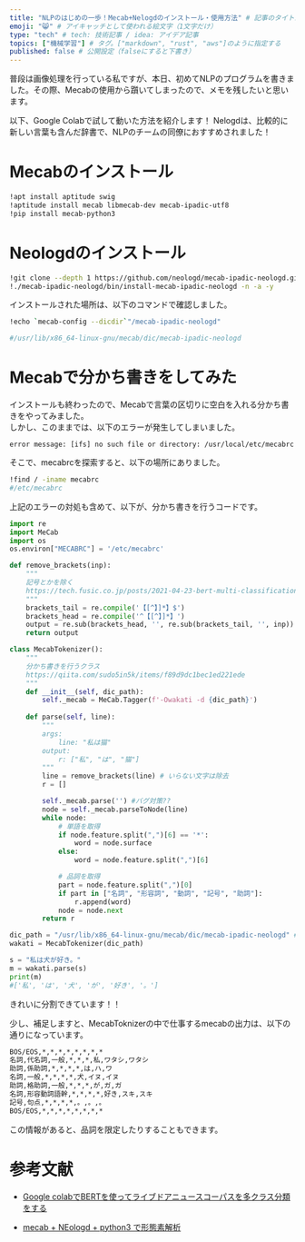 ```yaml
---
title: "NLPのはじめの一歩！Mecab+Nelogdのインストール・使用方法" # 記事のタイトル
emoji: "😸" # アイキャッチとして使われる絵文字（1文字だけ）
type: "tech" # tech: 技術記事 / idea: アイデア記事
topics: ["機械学習"] # タグ。["markdown", "rust", "aws"]のように指定する
published: false # 公開設定（falseにすると下書き）
---
```



普段は画像処理を行っている私ですが、本日、初めてNLPのプログラムを書きました。その際、Mecabの使用から躓いてしまったので、メモを残したいと思います。

以下、Google Colabで試して動いた方法を紹介します！
Nelogdは、比較的に新しい言葉も含んだ辞書で、NLPのチームの同僚におすすめされました！

# Mecabのインストール

```bash
!apt install aptitude swig
!aptitude install mecab libmecab-dev mecab-ipadic-utf8
!pip install mecab-python3
```

# Neologdのインストール
``` bash
!git clone --depth 1 https://github.com/neologd/mecab-ipadic-neologd.git
!./mecab-ipadic-neologd/bin/install-mecab-ipadic-neologd -n -a -y
```

インストールされた場所は、以下のコマンドで確認しました。

```bash
!echo `mecab-config --dicdir`"/mecab-ipadic-neologd"

#/usr/lib/x86_64-linux-gnu/mecab/dic/mecab-ipadic-neologd
```

# Mecabで分かち書きをしてみた

インストールも終わったので、Mecabで言葉の区切りに空白を入れる分かち書きをやってみました。  
しかし、このままでは、以下のエラーが発生してしまいました。

```
error message: [ifs] no such file or directory: /usr/local/etc/mecabrc 
```

そこで、mecabrcを探索すると、以下の場所にありました。
```bash
!find / -iname mecabrc
#/etc/mecabrc
```

上記のエラーの対処も含めて、以下が、分かち書きを行うコードです。

```python
import re
import MeCab
import os
os.environ["MECABRC"] = '/etc/mecabrc'

def remove_brackets(inp):
    """
    記号とかを除く
    https://tech.fusic.co.jp/posts/2021-04-23-bert-multi-classification/
    """
    brackets_tail = re.compile('【[^】]*】$')
    brackets_head = re.compile('^【[^】]*】')
    output = re.sub(brackets_head, '', re.sub(brackets_tail, '', inp))
    return output

class MecabTokenizer():
    """
    分かち書きを行うクラス
    https://qiita.com/sudo5in5k/items/f89d9dc1bec1ed221ede
    """
    def __init__(self, dic_path):
        self._mecab = MeCab.Tagger(f'-Owakati -d {dic_path}')
       
    def parse(self, line):
        """
        args:
            line: "私は猫"
        output:
            r: ["私", "は", "猫"]
        """
        line = remove_brackets(line) # いらない文字は除去
        r = []

        self._mecab.parse('') #バグ対策??
        node = self._mecab.parseToNode(line)
        while node:
            # 単語を取得
            if node.feature.split(",")[6] == '*':
                word = node.surface
            else:
                word = node.feature.split(",")[6]

            # 品詞を取得
            part = node.feature.split(",")[0]
            if part in ["名詞", "形容詞", "動詞", "記号", "助詞"]:
                r.append(word)
            node = node.next
        return r

```

```python
dic_path = "/usr/lib/x86_64-linux-gnu/mecab/dic/mecab-ipadic-neologd" # 辞書の場所
wakati = MecabTokenizer(dic_path)

s = "私は犬が好き。"
m = wakati.parse(s)
print(m)
#['私', 'は', '犬', 'が', '好き', '。']
```

きれいに分割できています！！

少し、補足しますと、MecabToknizerの中で仕事するmecabの出力は、以下の通りになっています。

```bash
BOS/EOS,*,*,*,*,*,*,*,*
名詞,代名詞,一般,*,*,*,私,ワタシ,ワタシ
助詞,係助詞,*,*,*,*,は,ハ,ワ
名詞,一般,*,*,*,*,犬,イヌ,イヌ
助詞,格助詞,一般,*,*,*,が,ガ,ガ
名詞,形容動詞語幹,*,*,*,*,好き,スキ,スキ
記号,句点,*,*,*,*,。,。,。
BOS/EOS,*,*,*,*,*,*,*,*
```
この情報があると、品詞を限定したりすることもできます。

# 参考文献

- [Google colabでBERTを使ってライブドアニュースコーパスを多クラス分類をする](https://tech.fusic.co.jp/posts/2021-04-23-bert-multi-classification/)

- [mecab + NEologd + python3 で形態素解析](https://qiita.com/sudo5in5k/items/f89d9dc1bec1ed221ede)